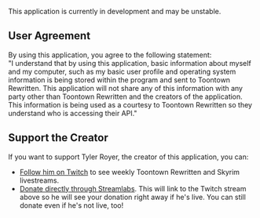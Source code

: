 This application is currently in development and may be unstable.   
   
## User Agreement   
By using this application, you agree to the following statement:   
"I understand that by using this application, basic information about 
myself and my computer, such as my basic user profile and operating 
system information is being stored within the program and sent to 
Toontown Rewritten.  This application will not share any of this information 
with any party other than Toontown Rewritten and the creators of the 
application.  This information is being used as a courtesy to Toontown 
Rewritten so they understand who is accessing their API."   
   
## Support the Creator   
If you want to support Tyler Royer, the creator of this application, you can:   
* [Follow him on Twitch](https://twitch.tv/hades948) to see weekly Toontown 
Rewritten and Skyrim livestreams.   
* [Donate directly through Streamlabs](https://streamlabs.com/hades948).  This 
will link to the Twitch stream above so he will see your donation right away 
if he's live.  You can still donate even if he's not live, too!
